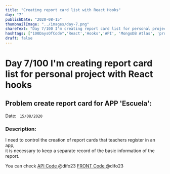 ```yaml
---
title: "Creating report card list with React Hooks"
day: "7"
publishDate: "2020-08-15"
thumbnailImage: "../images/day-7.png"
shareText: "Day 7/100 I'm creating report card list for personal project with React hooks"
hashtags: ["100DaysOfCode",'React','Hooks','API', 'MongoDB Atlas', 'problem', 'Escuela_app']
draft: false
---
```


# Day 7/100 I'm creating report card list for personal project with React hooks

## Problem create report card for APP 'Escuela':

Date: ` 15/08/2020`

### Description:
I need to control the creation of report cards that teachers register in an app,  
it is necessary to keep a separate record of the basic information of the report.  


You can check  <a href="https://github.com/difo23/cemasapi" target="_blank"> API Code </a> @difo23 <a href= 'https://github.com/difo23/cemasfront'> FRONT Code </a> @difo23

